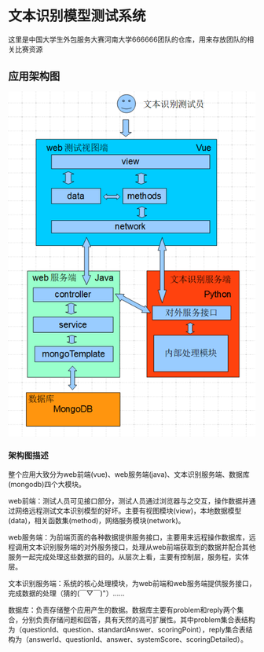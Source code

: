 # 文本识别模型测试系统

这里是中国大学生外包服务大赛河南大学666666团队的仓库，用来存放团队的相关比赛资源
## 应用架构图

![无标题](.\doc-all\应用架构图.png)

### 架构图描述

整个应用大致分为web前端(vue)、web服务端(java)、文本识别服务端、数据库(mongodb)四个大模块。

web前端：测试人员可见接口部分，测试人员通过浏览器与之交互，操作数据并通过网络远程测试文本识别模型的好坏。主要有视图模块(view)，本地数据模型(data)，相关函数集(method)，网络服务模块(network)。

web服务端：为前端页面的各种数据提供服务接口，主要用来远程操作数据库，远程调用文本识别服务端的对外服务接口，处理从web前端获取到的数据并配合其他服务一起完成处理这些数据的目的。从层次上看，主要有控制层，服务程，实体层。

文本识别服务端：系统的核心处理模块，为web前端和web服务端提供服务接口，完成数据的处理（猜的(￣▽￣)"）......

数据库：负责存储整个应用产生的数据。数据库主要有problem和reply两个集合，分别负责存储问题和回答，具有天然的高可扩展性。其中problem集合表结构为（questionId、question、standardAnswer、scoringPoint），reply集合表结构为（answerId、questionId、answer、systemScore、scoringDetailed）。



